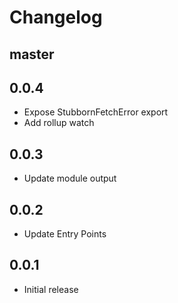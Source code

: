 # Changelog

## master

## 0.0.4

* Expose StubbornFetchError export
* Add rollup watch

## 0.0.3

* Update module output

## 0.0.2

* Update Entry Points

## 0.0.1

* Initial release
